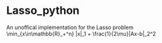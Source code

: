# Lasso_python
An unoffical implementation for the Lasso problem \min_{x\in\mathbb{R}_+^n} \|x\|_1 + \frac{1}{2\mu}\|Ax-b\|_2^2
